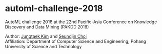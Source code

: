 # automl-challenge-2018
AutoML challenge 2018 at the 22nd Pacific-Asia Conference on Knowledge Discovery and Data Mining (PAKDD 2018)

Author: [Jungtaek Kim](http://mlg.postech.ac.kr/~jtkim/) and [Seungjin Choi](http://mlg.postech.ac.kr/~seungjin/)\
Affiliation: Department of Computer Science and Engineering, Pohang University of Science and Technology
